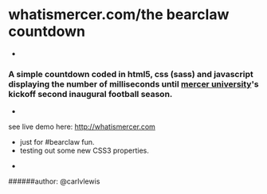 # whatismercer.com/the bearclaw countdown
-
### A simple countdown coded in html5, css (sass) and javascript displaying the number of milliseconds until [mercer university](http://mercer.edu)'s kickoff second inaugural football season. 
-
see live demo here: http://whatismercer.com
+ just for #bearclaw fun.
+ testing out some new CSS3 properties.

-
######author: @carlvlewis